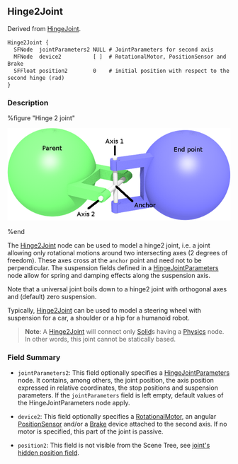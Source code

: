 ## Hinge2Joint

Derived from [HingeJoint](hingejoint.md).

```
Hinge2Joint {
  SFNode  jointParameters2 NULL # JointParameters for second axis
  MFNode  device2          [ ]  # RotationalMotor, PositionSensor and Brake
  SFFloat position2        0    # initial position with respect to the second hinge (rad)
}
```

### Description

%figure "Hinge 2 joint"

![hinge2Joint.png](images/hinge2Joint.png)

%end

The [Hinge2Joint](#hinge2joint) node can be used to model a hinge2 joint, i.e. a joint allowing only rotational motions around two intersecting axes (2 degrees of freedom).
These axes cross at the `anchor` point and need not to be perpendicular.
The suspension fields defined in a [HingeJointParameters](hingejointparameters.md) node allow for spring and damping effects along the suspension axis.

Note that a universal joint boils down to a hinge2 joint with orthogonal axes and (default) zero suspension.

Typically, [Hinge2Joint](#hinge2joint) can be used to model a steering wheel with suspension for a car, a shoulder or a hip for a humanoid robot.

> **Note**: A [Hinge2Joint](#hinge2joint) will connect only [Solid](solid.md)s having a [Physics](physics.md) node.
In other words, this joint cannot be statically based.

### Field Summary

- `jointParameters2`: This field optionally specifies a [HingeJointParameters](hingejointparameters.md) node.
It contains, among others, the joint position, the axis position expressed in relative coordinates, the stop positions and suspension parameters.
If the `jointParameters` field is left empty, default values of the HingeJointParameters node apply.

- `device2`: This field optionally specifies a [RotationalMotor](rotationalmotor.md), an angular [PositionSensor](positionsensor.md) and/or a [Brake](brake.md) device attached to the second axis.
If no motor is specified, this part of the joint is passive.

- `position2`: This field is not visible from the Scene Tree, see [joint's hidden position field](joint.md#joint-s-hidden-position-fields).
